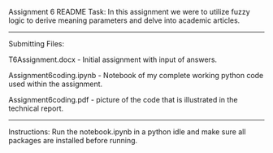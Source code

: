 Assignment 6 README
Task: In this assignment we were to utilize fuzzy logic to derive meaning parameters and delve into academic articles.

----------------------------------------------------------------------------------------------------------------------

Submitting Files:

T6Assignment.docx - Initial assignment with input of answers.

Assignment6coding.ipynb - Notebook of my complete working python code used within the assignment.

Assignment6coding.pdf - picture of the code that is illustrated in the technical report.

----------------------------------------------------------------------------------------------------------------------

Instructions:
Run the notebook.ipynb in a python idle and make sure all packages are installed before running.
